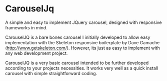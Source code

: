 CarouselJq
==========

A simple and easy to implement JQuery carousel, designed with responsive frameworks in mind.

CarouselJQ is a bare bones carousel I initially developed to allow easy implementation with the Skeleton responsive boilerplate by Dave Gamache (http://www.getskeleton.com/). However, its just as easy to implement with any web development project.

CarouselJQ is a very basic carousel intended to be further developed according to your projects necessities. It works very well as a quick install carousel with simple straightforward coding.

